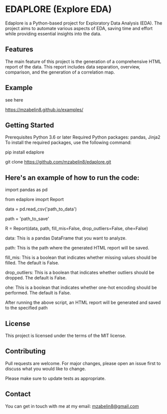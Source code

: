 # EDAPLORE (Explore EDA)
Edaplore is a Python-based project for Exploratory Data Analysis (EDA). The project aims to automate various aspects of EDA, saving time and effort while providing essential insights into the data.

## Features
The main feature of this project is the generation of a comprehensive HTML report of the data. This report includes data separation, overview, comparison, and the generation of a correlation map.

## Example
see here

https://mzabelin8.github.io/examples/

## Getting Started
Prerequisites
Python 3.6 or later
Required Python packages: pandas, Jinja2
To install the required packages, use the following command:

pip install edaplore

git clone https://github.com/mzabelin8/edaplore.git

## Here's an example of how to run the code:
import pandas as pd

from edaplore imoprt Report

data = pd.read_csv('path_to_data')

path = 'path_to_save'

R = Report(data,
           path,
           fill_mis=False,
           drop_outliers=False,
           ohe=False)

data: This is a pandas DataFrame that you want to analyze.

path: This is the path where the generated HTML report will be saved.

fill_mis: This is a boolean that indicates whether missing values should be filled. The default is False.

drop_outliers: This is a boolean that indicates whether outliers should be dropped. The default is False.

ohe: This is a boolean that indicates whether one-hot encoding should be performed. The default is False.

After running the above script, an HTML report will be generated and saved to the specified path

## License
This project is licensed under the terms of the MIT license.

## Contributing
Pull requests are welcome. For major changes, please open an issue first to discuss what you would like to change.

Please make sure to update tests as appropriate.

## Contact
You can get in touch with me at my email: mzabelin8@gmail.com
